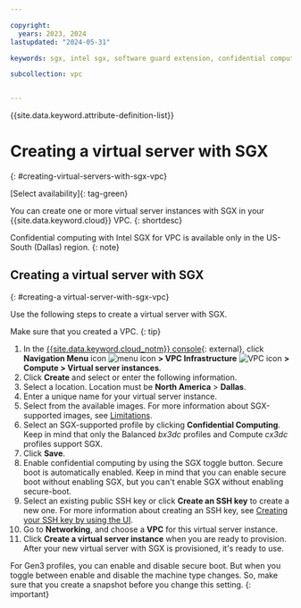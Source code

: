 ```yaml
---

copyright:
  years: 2023, 2024
lastupdated: "2024-05-31"

keywords: sgx, intel sgx, software guard extension, confidential computing, trusted execution environment, TEE, data protection

subcollection: vpc


---
```


{{site.data.keyword.attribute-definition-list}}

# Creating a virtual server with SGX
{: #creating-virtual-servers-with-sgx-vpc}

[Select availability]{: tag-green}

You can create one or more virtual server instances with SGX in your {{site.data.keyword.cloud}} VPC.
{: shortdesc}

Confidential computing with Intel SGX for VPC is available only in the US-South (Dallas) region.
{: note}

## Creating a virtual server with SGX
{: #creating-a virtual-server-with-sgx-vpc}

Use the following steps to create a virtual server with SGX.

Make sure that you created a VPC.
{: tip}

1. In the [{{site.data.keyword.cloud_notm}} console](/login){: external}, click **Navigation Menu** icon ![menu icon](../icons/icon_hamburger.svg) **> VPC Infrastructure** ![VPC icon](../../icons/vpc.svg) **> Compute > Virtual server instances**.
1. Click **Create** and select or enter the following information.
1. Select a location. Location must be **North America** > **Dallas**.
1. Enter a unique name for your virtual server instance.
1. Select from the available images. For more information about SGX-supported images, see [Limitations](/docs/vpc?topic=vpc-about-sgx-vpc#limitations-confidential-computing-vpc-sgx).
1. Select an SGX-supported profile by clicking **Confidential Computing**. Keep in mind that only the Balanced _bx3dc_ profiles and Compute _cx3dc_ profiles support SGX.
1. Click **Save**.
1. Enable confidential computing by using the SGX toggle button. Secure boot is automatically enabled. Keep in mind that you can enable secure boot without enabling SGX, but you can't enable SGX without enabling secure-boot.
1. Select an existing public SSH key or click **Create an SSH key** to create a new one. For more information about creating an SSH key, see [Creating your SSH key by using the UI](/docs/vpc?topic=vpc-ssh-keys&interface=ui#generate-ssh-keys-ui).
1. Go to **Networking**, and choose a **VPC** for this virtual server instance.
1. Click **Create a virtual server instance** when you are ready to provision. After your new virtual server with SGX is provisioned, it's ready to use.

For Gen3 profiles, you can enable and disable secure boot. But when you toggle between enable and disable the machine type changes. So, make sure that you create a snapshot before you change this setting.
{: important}
